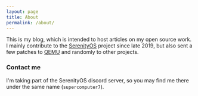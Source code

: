 ```yaml
---
layout: page
title: About
permalink: /about/
---
```


This is my blog, which is intended to host articles on my open source work.
I mainly contribute to the [SerenityOS](https://github.com/SerenityOS/serenity) project since late 2019, but also sent a few patches to [QEMU](https://github.com/qemu/qemu/) and randomly to other projects.

### Contact me

I'm taking part of the SerenityOS discord server, so you may find me there under the same name (`supercomputer7`).
